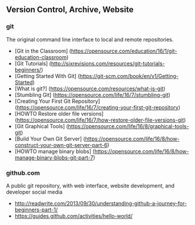 ## Version Control, Archive, Website
### git
The original command line interface to local and remote repositories.
* [Git in the Classroom]               (https://opensource.com/education/16/1/git-education-classroom)
* [Git Tutorials]                      (http://sixrevisions.com/resources/git-tutorials-beginners/)
* [Getting Started With Git]           (https://git-scm.com/book/en/v1/Getting-Started)
* [What is git?]                       (https://opensource.com/resources/what-is-git)
* [Stumbling Git]                      (https://opensource.com/life/16/7/stumbling-git)
* [Creating Your First Git Repository] (https://opensource.com/life/16/7/creating-your-first-git-repository)
* [HOWTO Restore older file versions]  (https://opensource.com/life/16/7/how-restore-older-file-versions-git)
* [Git Graphical Tools]                (https://opensource.com/life/16/8/graphical-tools-git)
* [Build Your Own Git Server]          (https://opensource.com/life/16/8/how-construct-your-own-git-server-part-6)
* [HOWTO manage binary blobs]          (https://opensource.com/life/16/8/how-manage-binary-blobs-git-part-7)

### github.com
A public git repository, with web interface, website development, and developer social media
* http://readwrite.com/2013/09/30/understanding-github-a-journey-for-beginners-part-1/
* https://guides.github.com/activities/hello-world/

